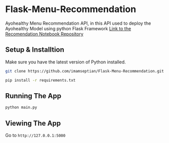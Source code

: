 # Flask-Menu-Recommendation
Ayohealthy Menu Recommendation API, in this API used to deploy the Ayohealthy Model using python Flask Framework
[Link to the Recomendation Notebook Repository](https://github.com/ayohealthy/Menu-Suggestion)

## Setup & Installtion

Make sure you have the latest version of Python installed.

```bash
git clone https://github.com/imamseptian/Flask-Menu-Recommendation.git
```

```bash
pip install -r requirements.txt
```

## Running The App

```bash
python main.py
```

## Viewing The App

Go to `http://127.0.0.1:5000`
